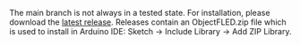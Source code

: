 The main branch is not always in a tested state.  For installation, please download the [latest release](https://github.com/KurtMF/ObjectFLED/releases).  Releases contain an ObjectFLED.zip file which is used to install in Arduino IDE: Sketch -> Include Library -> Add ZIP Library.